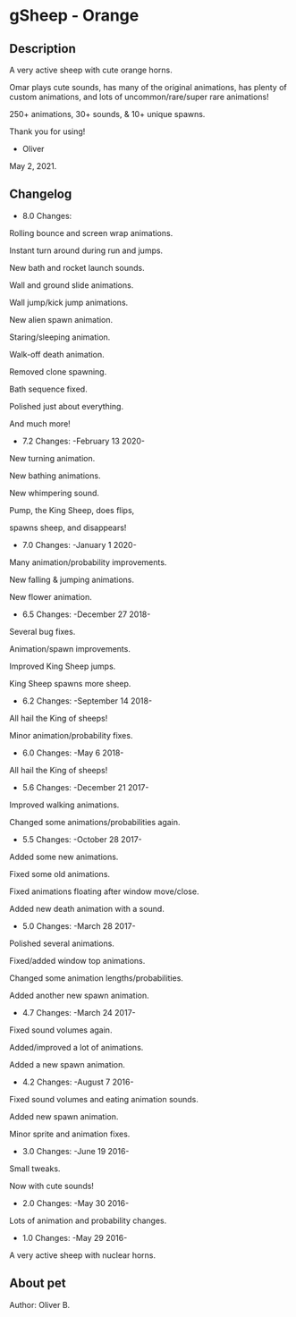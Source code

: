# gSheep - Orange

## Description
A very active sheep with cute orange horns.

Omar plays cute sounds,
has many of the original animations,
has plenty of custom animations,
and lots of uncommon/rare/super rare animations!

250+ animations, 30+ sounds, & 10+ unique spawns.

Thank you for using!
- Oliver

May 2, 2021.

## Changelog
- 8.0 Changes:

Rolling bounce and screen wrap animations.

Instant turn around during run and jumps.

New bath and rocket launch sounds.

Wall and ground slide animations.

Wall jump/kick jump animations.

New alien spawn animation.

Staring/sleeping animation.

Walk-off death animation.

Removed clone spawning.

Bath sequence fixed.

Polished just about everything.

And much more!

- 7.2 Changes:
-February 13 2020-

New turning animation.

New bathing animations.

New whimpering sound.

Pump, the King Sheep, does flips,

spawns sheep, and disappears!

- 7.0 Changes:
-January 1 2020-

Many animation/probability improvements.

New falling &amp; jumping animations.

New flower animation.

- 6.5 Changes:
-December 27 2018-

Several bug fixes.

Animation/spawn improvements.

Improved King Sheep jumps.

King Sheep spawns more sheep.

- 6.2 Changes:
-September 14 2018-

All hail the King of sheeps!

Minor animation/probability fixes.

- 6.0 Changes:
-May 6 2018-

All hail the King of sheeps!

- 5.6 Changes:
-December 21 2017-

Improved walking animations.

Changed some animations/probabilities again.

- 5.5 Changes:
-October 28 2017-

Added some new animations.

Fixed some old animations.

Fixed animations floating after window move/close.

Added new death animation with a sound.

- 5.0 Changes:
-March 28 2017-

Polished several animations.

Fixed/added window top animations.

Changed some animation lengths/probabilities.

Added another new spawn animation.

- 4.7 Changes:
-March 24 2017-

Fixed sound volumes again.

Added/improved a lot of animations.

Added a new spawn animation.

- 4.2 Changes:
-August 7 2016-

Fixed sound volumes and eating animation sounds.

Added new spawn animation.

Minor sprite and animation fixes.

- 3.0 Changes:
-June 19 2016-

Small tweaks.

Now with cute sounds!

- 2.0 Changes:
-May 30 2016-

Lots of animation and probability changes.

- 1.0 Changes:
-May 29 2016-

A very active sheep with nuclear horns.


## About pet
Author: Oliver B.